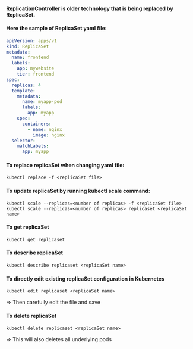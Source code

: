 #### ReplicationController is older technology that is being replaced by ReplicaSet.

#### Here the sample of ReplicaSet yaml file:
```yaml
apiVersion: apps/v1
kind: ReplicaSet
metadata:
  name: frontend
  labels:
    app: mywebsite
    tier: frontend
spec:
  replicas: 4
  template:
    metadata:
      name: myapp-pod
      labels:
        app: myapp
    spec:
      containers:
        - name: nginx
          image: nginx
  selector:
    matchLabels:
      app: myapp
```
#### To replace replicaSet when changing yaml file:
```
kubectl replace -f <replicaSet file>
```
#### To update replicaSet by running kubectl scale command:
```
kubectl scale --replicas=<number of replicas> -f <replicaSet file>
kubectl scale --replicas=<number of replicas> replicaset <replicaSet name>
```
#### To get replicaSet
```
kubectl get replicaset
```
#### To describe replicaSet
```
kubectl describe replicaset <replicaSet name>
```
#### To directly edit existing replicaSet configuration in Kubernetes
```
kubectl edit replicaset <replicaSet name>
```
=> Then carefully edit the file and save
#### To delete replicaSet
```
kubectl delete replicaset <replicaSet name>
```
=> This will also deletes all underlying pods
